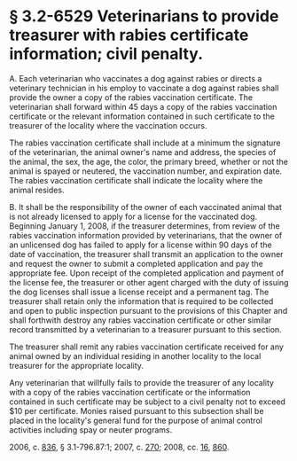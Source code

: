 # § 3.2-6529 Veterinarians to provide treasurer with rabies certificate information; civil penalty.

<p>A. Each veterinarian who vaccinates a dog against rabies or directs a veterinary technician in his employ to vaccinate a dog against rabies shall provide the owner a copy of the rabies vaccination certificate. The veterinarian shall forward within 45 days a copy of the rabies vaccination certificate or the relevant information contained in such certificate to the treasurer of the locality where the vaccination occurs.</p><p>The rabies vaccination certificate shall include at a minimum the signature of the veterinarian, the animal owner's name and address, the species of the animal, the sex, the age, the color, the primary breed, whether or not the animal is spayed or neutered, the vaccination number, and expiration date. The rabies vaccination certificate shall indicate the locality where the animal resides.</p><p>B. It shall be the responsibility of the owner of each vaccinated animal that is not already licensed to apply for a license for the vaccinated dog. Beginning January 1, 2008, if the treasurer determines, from review of the rabies vaccination information provided by veterinarians, that the owner of an unlicensed dog has failed to apply for a license within 90 days of the date of vaccination, the treasurer shall transmit an application to the owner and request the owner to submit a completed application and pay the appropriate fee. Upon receipt of the completed application and payment of the license fee, the treasurer or other agent charged with the duty of issuing the dog licenses shall issue a license receipt and a permanent tag. The treasurer shall retain only the information that is required to be collected and open to public inspection pursuant to the provisions of this Chapter and shall forthwith destroy any rabies vaccination certificate or other similar record transmitted by a veterinarian to a treasurer pursuant to this section.</p><p>The treasurer shall remit any rabies vaccination certificate received for any animal owned by an individual residing in another locality to the local treasurer for the appropriate locality.</p><p>Any veterinarian that willfully fails to provide the treasurer of any locality with a copy of the rabies vaccination certificate or the information contained in such certificate may be subject to a civil penalty not to exceed $10 per certificate. Monies raised pursuant to this subsection shall be placed in the locality's general fund for the purpose of animal control activities including spay or neuter programs.</p><p>2006, c. <a href='http://lis.virginia.gov/cgi-bin/legp604.exe?061+ful+CHAP0836'>836</a>, § 3.1-796.87:1; 2007, c. <a href='http://lis.virginia.gov/cgi-bin/legp604.exe?071+ful+CHAP0270'>270</a>; 2008, cc. <a href='http://lis.virginia.gov/cgi-bin/legp604.exe?081+ful+CHAP0016'>16</a>, <a href='http://lis.virginia.gov/cgi-bin/legp604.exe?081+ful+CHAP0860'>860</a>.</p>
